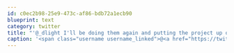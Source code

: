 ```yaml
---
id: c0ec2b98-25e9-473c-af86-bdb72a1ecb90
blueprint: text
category: twitter
title: "'@_dlight I'll be doing them again and putting the project up on IndieGogo. Stay tuned! FYI I'll be in Van sat/sun"
caption: '<span class="username username_linked">@<a href="https://twitter.com/_dlight" title="Битюцкий Корнилий">_dlight</a></span> I''ll be doing them again and putting the project up on IndieGogo. Stay tuned! FYI I''ll be in Van sat/sun'
---
```

